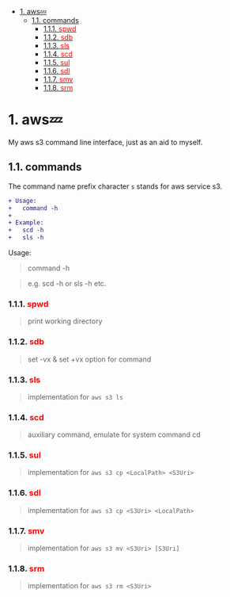 - [1. aws:zzz:](#1-awszzz)
  - [1.1. commands](#11-commands)
    - [1.1.1. <font color=red>spwd</font>](#111-font-colorredspwdfont)
    - [1.1.2. <font color=red>sdb</font>](#112-font-colorredsdbfont)
    - [1.1.3. <font color=red>sls</font>](#113-font-colorredslsfont)
    - [1.1.4. <font color=red>scd</font>](#114-font-colorredscdfont)
    - [1.1.5. <font color=red>sul</font>](#115-font-colorredsulfont)
    - [1.1.6. <font color=red>sdl</font>](#116-font-colorredsdlfont)
    - [1.1.7. <font color=red>smv</font>](#117-font-colorredsmvfont)
    - [1.1.8. <font color=red>srm</font>](#118-font-colorredsrmfont)

# 1. aws:zzz:

My aws s3 command line interface, just as an aid to myself.

## 1.1. commands

The command name prefix character `s` stands for aws service s3.

```diff
+ Usage:
+   command -h
+
+ Example:
+   scd -h
+   sls -h
```



Usage:

> command -h 

> e.g. scd -h or sls -h etc.

### 1.1.1. <font color=red>spwd</font>

> print working directory

### 1.1.2. <font color=red>sdb</font>

> set -vx & set +vx option for command

### 1.1.3. <font color=red>sls</font>

> implementation for `aws s3 ls`

### 1.1.4. <font color=red>scd</font>

> auxiliary command, emulate for system command cd

### 1.1.5. <font color=red>sul</font>

> implementation for `aws s3 cp <LocalPath> <S3Uri>`

### 1.1.6. <font color=red>sdl</font>

> implementation for `aws s3 cp <S3Uri> <LocalPath>`

### 1.1.7. <font color=red>smv</font>

> implementation for `aws s3 mv <S3Uri> [S3Uri]`

### 1.1.8. <font color=red>srm</font>

> implementation for `aws s3 rm <S3Uri>`